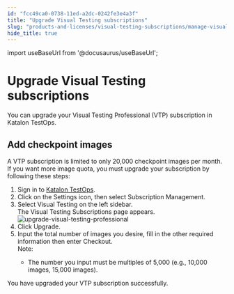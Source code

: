 ```yaml
---
id: "fcc49ca0-0738-11ed-a2dc-0242fe3e4a3f"
title: "Upgrade Visual Testing subscriptions"
slug: "products-and-licenses/visual-testing-subscriptions/manage-visual-testing-subscriptions/upgrade-visual-testing-subscriptions"
hide_title: true
---
```

import useBaseUrl from '@docusaurus/useBaseUrl';


# <a id="concept-780" class="anchor_top_offset"/><a id="ariaid-title1" class="anchor_top_offset"/>Upgrade Visual Testing subscriptions

<p xmlns="http://www.w3.org/1999/xhtml" className="shortdesc">You can upgrade your Visual Testing Professional (VTP) subscription in Katalon TestOps.</p> 

## <a id="task-4677" class="anchor_top_offset"/>Add checkpoint images

<section xmlns="http://www.w3.org/1999/xhtml" className="section context">A VTP subscription is limited to only 20,000 checkpoint images per month. If you want more image quota, you must upgrade your subscription by following these steps:</section> 
<ol xmlns="http://www.w3.org/1999/xhtml" className="ol steps"><li className="li step stepexpand"><span className="ph cmd">Sign in to <a className="xref j-external-link" href="https://testops.katalon.io/login" target="_blank">Katalon TestOps</a>.</span></li><li className="li step stepexpand"><span className="ph cmd">Click on the <span className="ph uicontrol">Settings</span> icon, then select <span className="ph uicontrol">Subscription Management</span>.</span></li><li className="li step stepexpand"><span className="ph cmd">Select <span className="ph uicontrol">Visual Testing</span> on the left sidebar.</span><div className="itemgroup info">The <span className="ph uicontrol">Visual Testing Subscriptions</span> page appears.</div><div className="itemgroup stepresult"><img className="image" src={useBaseUrl("/fcd20a20-0738-11ed-a2dc-0242fe3e4a3f.png")} alt="upgrade-visual-testing-professional" /></div></li><li className="li step stepexpand"><span className="ph cmd">Click <span className="ph uicontrol">Upgrade</span>.</span></li><li className="li step stepexpand"><span className="ph cmd">Input the total number of images you desire, fill in the other required information then enter <span className="ph uicontrol">Checkout</span>.</span><div className="itemgroup info"><div className="note note note_note"><span className="note__title">Note:</span> <ul className="ul"><li className="li"><p className="p">The number you input must be multiples of 5,000 (e.g., 10,000 images, 15,000 images).</p></li></ul></div></div></li></ol> 
<section xmlns="http://www.w3.org/1999/xhtml" className="section result">You have upgraded your VTP subscription successfully.</section> 
